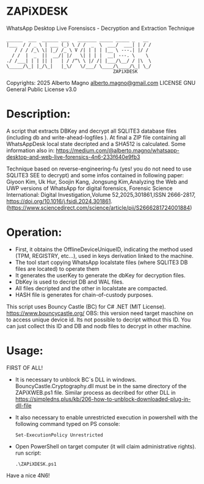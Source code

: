 # ZAPiXDESK
WhatsApp Desktop Live Forensiscs - Decryption and Extraction Technique

```
______  ___  ______ ___   _______ _____ _____ _   __
|___  / / _ \ | ___ (_) \ / /  _  \  ___/  ___| | / /
   / / / /_\ \| |_/ /_ \ V /| | | | |__ \ ---.| |/ /
  / /  |  _  ||  __/| |/   \| | | |  __| ---. \    \  
./ /___| | | || |   | / /^\ \ |/ /| |___/\__/ / |\  \
\_____/\_| |_/\_|   |_\/   \/___/ \____/\____/\_| \_/
                                       ZAPiXDESK
```
                                       
Copyrights: 2025 Alberto Magno <alberto.magno@gmail.com> 
LICENSE GNU General Public License v3.0

# Description: 
A script that extracts DBKey and decrypt all SQLITE3 database files (including db and write-ahead-logfiles ). 
At final a ZIP file containing all WhatsAppDesk local state decripted and a SHA512 is calculated.
Some information also in: https://medium.com/@alberto.magno/whatsapp-desktop-and-web-live-forensics-4n6-233f640e9fb3

Technique based on reverse-engineering-fu (yes! you do not need to use SQLITE3 SEE to decrypt) and some infos contained in following paper:
Giyoon Kim, Uk Hur, Soojin Kang, Jongsung Kim,Analyzing the Web and UWP versions of WhatsApp for digital forensics,
Forensic Science International: Digital Investigation,Volume 52,2025,301861,ISSN 2666-2817,
https://doi.org/10.1016/j.fsidi.2024.301861.
(https://www.sciencedirect.com/science/article/pii/S2666281724001884)

# Operation:
- First, it obtains the OfflineDeviceUniqueID, indicating the method used (TPM, REGISTRY, etc...), used in keys derivation linked to the machine.
- The tool start copying WhatsApp localstate files (where SQLITE3 DB files are located) to operate them
- It generates the userKey to generate the dbKey for decryption files.
- DbKey is used to decript DB and WAL files.
- All files decripted and the other in localstate are compacted.
- HASH file is generates for chain-of-custody purposes.

This script uses Bouncy Castle (BC) for C# .NET (MIT License).
https://www.bouncycastle.org/
OBS: this version need target maschine on to access unique device id. Its not possible to decript without this ID.
You can just collect this ID and DB and nodb files to decrypt in other machine.

# Usage:
FIRST OF ALL!
- It is necessary to unblock BC`s DLL in windows. BouncyCastle.Cryptography.dll must be in the same directory of the ZAPiXWEB.ps1 file.
  Similar process as decribed for other DLL in https://simpledns.plus/kb/206-how-to-unblock-downloaded-plug-in-dll-file
- It also necessary to enable unrestricted execution in powershell with the following command typed on PS console:
  
  `Set-ExecutionPolicy Unrestricted`
- Open PowerShell on target computer (it will claim administrative rights).
run script:

  `.\ZAPiXDESK.ps1`

Have a nice 4N6!






